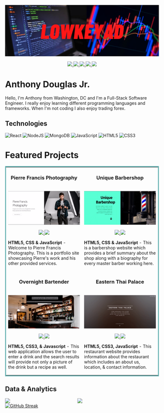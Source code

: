<img src="https://raw.githubusercontent.com/LowKeyAD/LowKeyAD/master/LowKeyAD Banner.png">

<p align="center">
  <a href="https://anthonydouglasjr.com" target="_blank">
    <img src="https://img.shields.io/static/v1?label=|&message=WEBSITE&color=23555f&style=plastic&logo=react&logo-color=white"/>
  </a>
  <a href="https://www.linkedin.com/in/anthonydouglasjr/" target="_blank">
    <img src="https://img.shields.io/static/v1?label=|&message=LINKED-IN&color=cdf998&style=plastic&logo=linkedin&logo-color=white"/>
  </a>
  <a href="https://twitter.com/_LowKeyAD" target="_blank">
    <img src="https://img.shields.io/static/v1?label=|&message=TWITTER&color=23555f&style=plastic&logo=twitter&logo-color=white"/>
  </a>
  <a href="https://angel.co/u/anthony-douglas-jr" target="_blank">
      <img src="https://img.shields.io/static/v1?label=|&message=ANGEL-LIST&color=cdf998&style=plastic&logo=angellist&logo-color=white"/>
  </a>
  <a href="https://docs.google.com/document/d/1bFKHYo2RTATUeU6ccBSwDuYOKKThtIbv/edit?usp=sharing&ouid=100249314591786317324&rtpof=true&sd=true" target="_blank">
      <img src="https://img.shields.io/static/v1?label=|&message=RESUME&color=23555f&style=plastic&logo=react&logo-color=white"/>
  </a>
</p>

# Anthony Douglas Jr.
 Hello,
I'm Anthony from Washington, DC and I'm a Full-Stack Software Engineer. I really enjoy learning different programming languages and frameworks. When I'm not coding I also enjoy trading forex.

## Technologies 
![React](https://img.shields.io/badge/react-%2320232a.svg?style=for-the-badge&logo=react&logoColor=%2361DAFB)
![NodeJS](https://img.shields.io/badge/node.js-6DA55F?style=for-the-badge&logo=node.js&logoColor=white)
![MongoDB](https://img.shields.io/badge/MongoDB-%234ea94b.svg?style=for-the-badge&logo=mongodb&logoColor=white)
![JavaScript](https://img.shields.io/badge/javascript-%23323330.svg?style=for-the-badge&logo=javascript&logoColor=%23F7DF1E)
![HTML5](https://img.shields.io/badge/html5-%23E34F26.svg?style=for-the-badge&logo=html5&logoColor=white)
![CSS3](https://img.shields.io/badge/css3-%231572B6.svg?style=for-the-badge&logo=css3&logoColor=white)


<h1 align="left">Featured Projects</h1>
<table bordercolor="#66b2b2">
  
  <tr>
    <td width="50%" valign="top">
      <h3 align="center">Pierre Francis Photography</h3>
        <br />
        <a target="_blank" href="https://www.anthonydouglasjr.com/portfolio/pierrephotography/">
            <img src="https://github.com/LowKeyAD/LowKeyAD/blob/main/Images/Pierre%20Francis%20Photography%20GIF.gif" width="100%" alt="Pierre Francis Photography"/>
        </a>
        <br />
        <p align="center">
          
  <a href="" target="_blank">
    <img src="https://img.shields.io/static/v1?label=|&message=REPO&color=23555f&style=plastic&logo=github&logo-color=white"/>
  </a>  
  <a href="https://www.anthonydouglasjr.com/portfolio/pierrephotography/" target="_blank">
    <img src="https://img.shields.io/static/v1?label=|&message=WEBSITE&color=cdf998&style=plastic&logo=wordpress&logo-color=white"/>
  </a>
      </p>
        <p><strong>HTML5, CSS & JavaScript</strong> - Welcome to Pierre Francis Photography. This is a portfolio site showcasing Pierre's work and his other provided services.
    <td width="50%" valign="top">
      <h3 align="center">Unique Barbershop</h3>
        <br />
      <a target="_blank" href="https://www.anthonydouglasjr.com/portfolio/master%20barber/">
            <img src="https://github.com/LowKeyAD/LowKeyAD/blob/main/Images/Unique%20Barbershop%20GIF.gif" width="100%"  alt="Unique Barbershop"/>
        </a>
        <br />
        <p align="center">
          
  <a href="" target="_blank">
    <img src="https://img.shields.io/static/v1?label=|&message=REPO&color=23555f&style=plastic&logo=github&logo-color=white"/>
  </a>
  <a href="https://www.anthonydouglasjr.com/portfolio/master%20barber/" target="_blank">
    <img src="https://img.shields.io/static/v1?label=|&message=WEBSITE&color=cdf998&style=plastic&logo=wordpress&logo-color=white"/>
  </a>
      </p>
        <p><strong>HTML5, CSS & JavaScript</strong> - This is a barbershop website which provides a brief summary about the shop along with a biography for every master barber working here.</p>
    </td>
  </tr>
  
  <tr>
    <td width="50%" valign="top">
      <h3 align="center">Overnight Bartender</h3>
      <br />
        <a target="_blank" href="https://overnightbartender.netlify.app/">
          <img src="https://github.com/LowKeyAD/LowKeyAD/blob/main/Images/Overnight%20Bartender%20GIF.gif" width="100%" alt="Overnight Bartender"/>
        </a>
      <br />
        <p align="center">
          <a href="https://github.com/LowKeyAD/Overnight-Bartender" target="_blank">
            <img src="https://img.shields.io/static/v1?label=|&message=REPO&color=23555f&style=plastic&logo=github&logo-color=white"/>
          </a>
          <a href="https://overnightbartender.netlify.app/" target="_blank">
            <img src="https://img.shields.io/static/v1?label=|&message=WEBSITE&color=cdf998&style=plastic&logo=wordpress&logo-color=white"/>
          </a>
        </p>
        <p><strong>HTML5, CSS3, & Javascript</strong> - This web application allows the user to enter a drink and the search results will provide not only a picture of the drink but a recipe as well.
    <td width="50%" valign="top">
      <h3 align="center">Eastern Thai Palace</h3>
        <br />
        <a href="https://www.anthonydouglasjr.com/portfolio/eastern%20thai/" target="_blank">
          <img src="https://github.com/LowKeyAD/LowKeyAD/blob/main/Images/Eastern%20Thai%20Palace%20GIF.gif" width="100%" alt="Eastern Thai Palace"/>
        </a>
        <br />
        <p align="center">
           <a href="" target="_blank">
            <img src="https://img.shields.io/static/v1?label=|&message=REPO&color=23555f&style=plastic&logo=github&logo-color=white"/>
          </a>
          <a href="https://www.anthonydouglasjr.com/portfolio/eastern%20thai/" target="_blank">
            <img src="https://img.shields.io/static/v1?label=|&message=WEBSITE&color=cdf998&style=plastic&logo=wordpress&logo-color=white"/>
          </a>
        </p>
        <p><strong>HTML5, CSS3, JavaScript</strong> - This restaurant website provides information about the restaurant which includes an about us, location, & contact information.</p>
    </td>
  </tr>
</table>

## Data & Analytics
<img align="left" width="47%" src="https://github-readme-stats.vercel.app/api?username=LowKeyAD&show_icons=true&theme=tokyonight"/>
<img align="left" width="47%" src="https://github-readme-stats.vercel.app/api/top-langs/?username=LowKeyAD&layout=compact"/>

[![GitHub Streak](https://github-readme-streak-stats.herokuapp.com/?user=LowKeyAD)](https://git.io/streak-stats)




<!---
LowKeyAD/LowKeyAD is a ✨ special ✨ repository because its `README.md` (this file) appears on your GitHub profile.
You can click the Preview link to take a look at your changes.
--->
